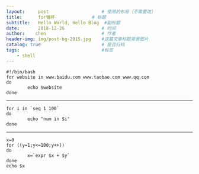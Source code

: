 ```yaml
---
layout:     post                    # 使用的布局（不需要改）
title:      for循环              # 标题 
subtitle:   Hello World, Hello Blog  #副标题
date:       2018-12-26              # 时间
author:    chen                     # 作者
header-img: img/post-bg-2015.jpg    #这篇文章标题背景图片
catalog: true                       # 是否归档
tags:                               #标签
    - shell
---
```


    #!/bin/bash
    for website in www.baidu.com www.taobao.com www.qq.com
    do
            echo $website
    done


 


----------


   
    
    for i in `seq 1 100`
    do
            echo "num in $i"
    done
    


----------


    x=0
    for ((y=1;y<=100;y++))
    do
            x=`expr $x + $y`
    done
    echo $x